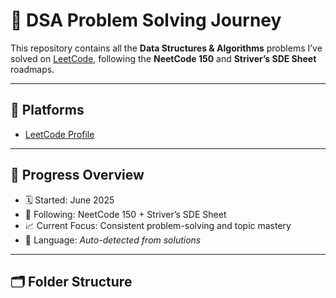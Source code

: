 # 🧠 DSA Problem Solving Journey

This repository contains all the **Data Structures & Algorithms** problems I’ve solved on [LeetCode](https://leetcode.com/u/ShaunakMishra25/), following the **NeetCode 150** and **Striver’s SDE Sheet** roadmaps.

---

## 📘 Platforms
- [LeetCode Profile](https://leetcode.com/u/ShaunakMishra25/)

---

## 🧩 Progress Overview
- 🗓️ Started: June 2025  
- 🚀 Following: NeetCode 150 + Striver’s SDE Sheet  
- 📈 Current Focus: Consistent problem-solving and topic mastery  
- 💪 Language: *Auto-detected from solutions*

---

## 🗂️ Folder Structure
